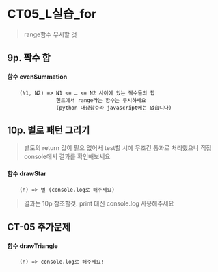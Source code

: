# CT05_L실습_for

>range함수 무시할 것

## 9p. 짝수 합 

#### 함수 evenSummation

```
    (N1, N2) => N1 <= … <= N2 사이에 있는 짝수들의 합
                힌트에서 range라는 함수는 무시하세요 
                (python 내장함수라 javascript에는 없습니다)         
```

## 10p. 별로 패턴 그리기
> 별도의 return 값이 필요 없어서 test할 시에 무조건 통과로 처리했으니 직접 console에서 결과를 확인해보세요
#### 함수 drawStar

```
    (n) => 별 (console.log로 해주세요)
```
> 결과는 10p 참조할것. print 대신 console.log 사용해주세요 

## CT-05 추가문제

#### 함수 drawTriangle
```
    (n) => console.log로 해주세요!
```

